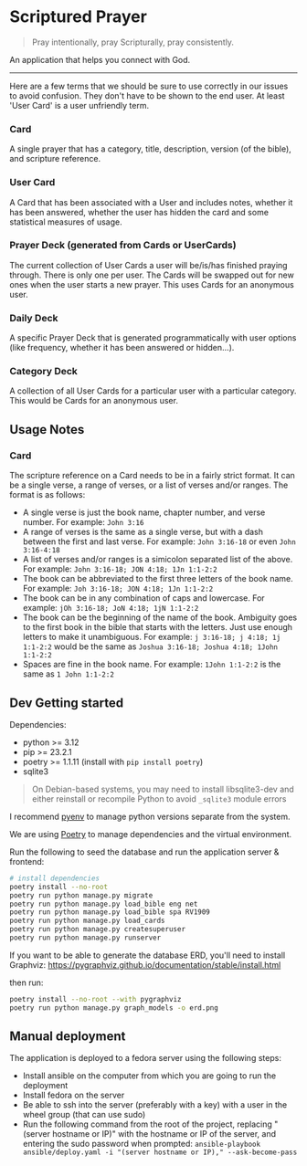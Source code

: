 # Scriptured Prayer

> Pray intentionally, pray Scripturally, pray consistently.

An application that helps you connect with God.

---
Here are a few terms that we should be sure to use correctly in our issues to avoid confusion. They don't have to be shown to the end user. At least 'User Card' is a user unfriendly term.

### Card
A single prayer that has a category, title, description, version (of the bible), and scripture reference.
### User Card
A Card that has been associated with a User and includes notes, whether it has been answered, whether the user has hidden the card and some statistical measures of usage.

### Prayer Deck (generated from Cards or UserCards)
The current collection of User Cards a user will be/is/has finished praying through. There is only one per user. The Cards will be swapped out for new ones when the user starts a new prayer. This uses Cards for an anonymous user.
### Daily Deck
A specific Prayer Deck that is generated programmatically with user options (like frequency, whether it has been answered or hidden...).
### Category Deck
A collection of all User Cards for a particular user with a particular category. This would be Cards for an anonymous user.

## Usage Notes
### Card
The scripture reference on a Card needs to be in a fairly strict format. It can be a single verse, a range of verses, or a list of verses and/or ranges. The format is as follows:
- A single verse is just the book name, chapter number, and verse number. For example: `John 3:16`
- A range of verses is the same as a single verse, but with a dash between the first and last verse. For example: `John 3:16-18` or even `John 3:16-4:18`
- A list of verses and/or ranges is a simicolon separated list of the above. For example: `John 3:16-18; JON 4:18; 1Jn 1:1-2:2`
- The book can be abbreviated to the first three letters of the book name. For example: `Joh 3:16-18; JON 4:18; 1Jn 1:1-2:2`
- The book can be in any combination of caps and lowercase. For example: `jOh 3:16-18; JoN 4:18; 1jN 1:1-2:2`
- The book can be the beginning of the name of the book. Ambiguity goes to the first book in the bible that starts with the letters. Just use enough letters to make it unambiguous. For example: `j 3:16-18; j 4:18; 1j 1:1-2:2` would be the same as `Joshua 3:16-18; Joshua 4:18; 1John 1:1-2:2`
- Spaces are fine in the book name. For example: `1John 1:1-2:2` is the same as `1 John 1:1-2:2`
## Dev Getting started

Dependencies:
- python >= 3.12
- pip >= 23.2.1
- poetry >= 1.1.11 (install with `pip install poetry`)
- sqlite3

> On Debian-based systems, you may need to install libsqlite3-dev and either reinstall or recompile Python to avoid `_sqlite3` module errors

I recommend [pyenv](https://github.com/pyenv/pyenv?tab=readme-ov-file#installation) to manage python versions separate from the system.


We are using [Poetry](https://python-poetry.org/) to manage dependencies and the virtual environment.


Run the following to seed the database and run the application server & frontend:

```sh
# install dependencies
poetry install --no-root
poetry run python manage.py migrate
poetry run python manage.py load_bible eng net
poetry run python manage.py load_bible spa RV1909
poetry run python manage.py load_cards
poetry run python manage.py createsuperuser
poetry run python manage.py runserver
```

If you want to be able to generate the database ERD, you'll need to install Graphviz:
https://pygraphviz.github.io/documentation/stable/install.html

then run:
```sh
poetry install --no-root --with pygraphviz
poetry run python manage.py graph_models -o erd.png
```

## Manual deployment

The application is deployed to a fedora server using the following steps:
- Install ansible on the computer from which you are going to run the deployment
- Install fedora on the server
- Be able to ssh into the server (preferably with a key) with a user in the wheel group (that can use sudo)
- Run the following command from the root of the project, replacing "(server hostname or IP)" with the hostname or IP of the server, and entering the sudo password when prompted:
```ansible-playbook ansible/deploy.yaml -i "(server hostname or IP)," --ask-become-pass```